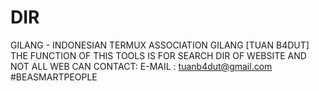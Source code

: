 # DIR
GILANG - INDONESIAN TERMUX ASSOCIATION
GILANG [TUAN B4DUT]
THE FUNCTION OF THIS TOOLS IS FOR SEARCH DIR OF WEBSITE
AND NOT ALL WEB CAN
CONTACT:
E-MAIL   : tuanb4dut@gmail.com
#BEASMARTPEOPLE
